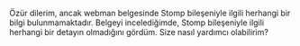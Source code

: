 Özür dilerim, ancak webman belgesinde Stomp bileşeniyle ilgili herhangi bir bilgi bulunmamaktadır. Belgeyi incelediğimde, Stomp bileşeniyle ilgili herhangi bir detayın olmadığını gördüm. Size nasıl yardımcı olabilirim?
